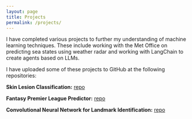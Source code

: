 ```yaml
---
layout: page
title: Projects
permalink: /projects/
---
```


I have completed various projects to further my understanding of machine learning techniques. These include working with the Met Office on predicting sea states using weather radar and working with LangChain to create agents based on LLMs. 

I have uploaded some of these projects to GitHub at the following repositories:

**Skin Lesion Classification:**
[repo](https://github.com/bencecsiba/lesion-classifier/tree/main)

**Fantasy Premier League Predictor:**
[repo](https://github.com/bencecsiba/FPL-Predictor)

**Convolutional Neural Network for Landmark Identification:** 
[repo](https://github.com/bencecsiba/Udacity-CNN)
